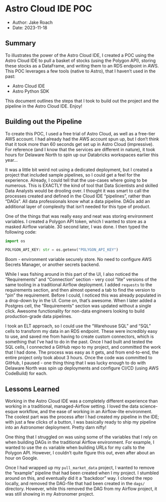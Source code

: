 # Astro Cloud IDE POC

- Author: Jake Roach
- Date: 2023-11-18


## Summary

To illustrates the power of the Astro Cloud IDE, I created a POC using the Astro Cloud IDE to pull a basket of stocks (using the Polygon API), storing these stocks as a DataFrame, and writing them to an RDS endpoint in AWS. This POC leverages a few tools (native to Astro), that I haven’t used in the past:

- Astro Cloud IDE
- Astro Python SDK

This document outlines the steps that I took to build out the project and the pipeline in the Astro Cloud IDE. Enjoy!

## Building out the Pipeline

To create this POC, I used a free trial of Astro Cloud, as well as a free-tier AWS account. I had already had the AWS account spun up, but I don’t think that it took more than 60 seconds get set up in Astro Cloud (impressive). For reference (and I know that the services are different in nature), it took hours for Delaware North to spin up our Databricks workspaces earlier this year…

 It was a little bit weird not using a dedicated deployment, but I created a project that included sample pipelines, so I could get a feel for the experience. Already, I could tell that the use-cases where going to be numerous. This is EXACTLY the kind of tool that Data Scientists and skilled Data Analysts would be drooling over. I thought it was smart to call the processes created and defined in the Cloud IDE “pipelines”, rather than “DAGs”. All data professionals know what a data pipeline. DAGs add an additional layer of complexity that isn’t needed for this type of product.

One of the things that was really easy and neat was storing environment variables. I created a Polygon API token, which I wanted to store as a masked Airflow variable. 30 second later, I was done. I then typed the following code:

```python
import os

POLYGON_API_KEY: str = os.getenv("POLYGON_API_KEY")
```

Boom - environment variable securely store. No need to configure AWS Secrets Manager, or another secrets backend.

While I was fishing around in this part of the UI, I also noticed the “Requirements” and “Connection” section - very cool “lite” versions of the same tooling in a traditional Airflow deployment. I added `requests` to the requirements section, and then almost opened a tab to find the version to “pin” the requirement. Before I could, I noticed this was already populated in a drop-down by in the UI. Come on, that’s awesome. When I later added a Postgres cell, the "Requirements" section was updated without a single click. Awesome functionality for non-data engineers looking to build production-grade data pipelines.

I took an ELT approach, so I could use the “Warehouse SQL” and “SQL” cells to transform my data in an RDS endpoint. These were incredibly easy to use, and saved me from having to create custom connectors, which is something that I’ve had to do in the past. Once I had built and tested the SQL cells, I connected a GitHub repo to my project, and committed the work that I had done. The process was easy as it gets, and from end-to-end, the entire project only took about 3 hours. Once the code was committed to GitHub, I paused - one thing thing that I was lucky enough to do with Delaware North was spin up deployments and configure CI/CD (using AWS CodeBuild) for each.

## Lessons Learned

Working in the Astro Cloud IDE was a completely different experience than working in a traditional, managed-Airflow setting. I loved the data science-esque workflow, and the ease of working in an Airflow-lite environment. The coolest part was the process after I had created my pipeline in the IDE; with just a few clicks of a button, I was basically ready to ship my pipeline into an Astronomer deployment. Pretty darn nifty!

One thing that I struggled on was using some of the variables that I rely on when building DAGs in the traditional Airflow environment. For example, I wanted to use the `ds` variable when building URLs for my calls to the Polygon API. However, I couldn’t quite figure this out, even after about an hour on Google.

Once I had wrapped up my `pull_market_data` project, I wanted to remove the “example” pipeline that had been created when I my project. I stumbled around on this, and eventually did it a “backdoor” way. I cloned the repo locally, and removed the DAG-file that had been created in the `dags/` directory. However, while this removed the DAG from my Airflow project, it was still showing in my Astronomer project.